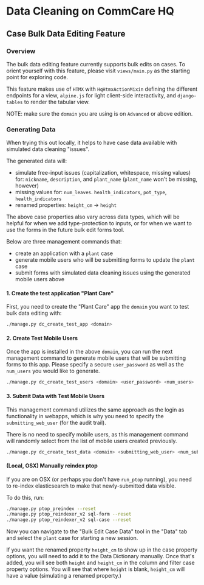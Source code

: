 # Data Cleaning on CommCare HQ

## Case Bulk Data Editing Feature

### Overview

The bulk data editing feature currently supports bulk edits on cases. To orient yourself with this feature,
please visit `views/main.py` as the starting point for exploring code.

This feature makes use of `HTMX` with `HqHtmxActionMixin` defining the different endpoints for a view,
`alpine.js` for light client-side interactivity, and `django-tables` to render the tabular view.

NOTE: make sure the `domain` you are using is on `Advanced` or above edition.

### Generating Data

When trying this out locally, it helps to have case data available with simulated data cleaning "issues".

The generated data will:
- simulate free-input issues (capitalization, whitespace, missing values) for: `nickname`, `description`, and `plant_name` (`plant_name` won't be missing, however)
- missing values for: `num_leaves`. `health_indicators`, `pot_type`, `health_indicators`
- renamed properties: `height_cm` -> `height`

The above case properties also vary across data types, which will be helpful for when we add type-protection to
inputs, or for when we want to use the forms in the future bulk edit forms tool.

Below are three management commands that:

- create an application with a `plant` case
- generate mobile users who will be submitting forms to update the `plant` case
- submit forms with simulated data cleaning issues using the generated mobile users above

#### 1. Create the test application "Plant Care"

First, you need to create the "Plant Care" app the `domain` you want to test bulk data editing with:

```bash
./manage.py dc_create_test_app <domain>
```

#### 2. Create Test Mobile Users

Once the app is installed in the above `domain`, you can run the next management command to generate
mobile users that will be submitting forms to this app. Please specify a secure `user_password` as well as
the `num_users` you would like to generate.

```bash
./manage.py dc_create_test_users <domain> <user_password> <num_users>
```

#### 3. Submit Data with Test Mobile Users

This management command utilizes the same approach as the login as functionality in webapps, which is why
you need to specify the `submitting_web_user` (for the audit trail).

There is no need to specify mobile users, as this management command will randomly select from the list of
mobile users created previously.

```bash
./manage.py dc_create_test_data <domain> <submitting_web_user> <num_submissions>
```


#### (Local, OSX) Manually reindex ptop

If you are on OSX (or perhaps you don't have `run_ptop` running), you need to re-index elasticsearch to make that
newly-submitted data visible.

To do this, run:
```bash
./manage.py ptop_preindex --reset
./manage.py ptop_reindexer_v2 sql-form --reset
./manage.py ptop_reindexer_v2 sql-case --reset
```

Now you can navigate to the "Bulk Edit Case Data" tool in the "Data" tab and select the `plant` case for starting a new session.

If you want the renamed property `height_cm` to show up in the case property options, you will need to add it to the Data Dictionary manually.
Once that's added, you will see both `height` and `height_cm` in the column and filter case property options. You will see that where `height` is blank,
`height_cm` will have a value (simulating a renamed property.)
